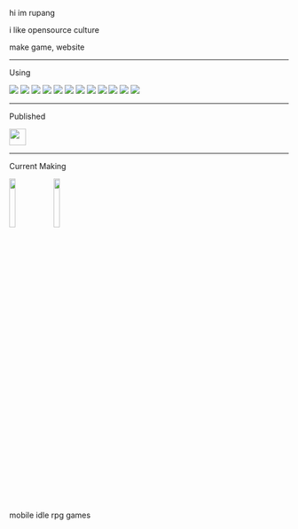 hi im rupang

i like opensource culture

make  game, website

___

Using

<img src="https://img.shields.io/badge/JAVA-007396?style=for-the-badge&logo=java&logoColor=white"> <img src="https://img.shields.io/badge/Spring-6DB33F?style=for-the-badge&logo=Spring&logoColor=white">
<img src="https://img.shields.io/badge/oracle-F80000?style=for-the-badge&logo=oracle&logoColor=white">
<img src="https://img.shields.io/badge/mysql-4479A1?style=for-the-badge&logo=mysql&logoColor=white">
<img src="https://img.shields.io/badge/html-E34F26?style=for-the-badge&logo=html5&logoColor=white">
<img src="https://img.shields.io/badge/css-1572B6?style=for-the-badge&logo=css3&logoColor=white">
<img src="https://img.shields.io/badge/C Sharp-239120?style=for-the-badge&logo=CSharp&logoColor=white">
<img src="https://img.shields.io/badge/Unity-000000?style=for-the-badge&logo=Unity&logoColor=white">
<img src="https://img.shields.io/badge/Adobe Photoshop-31A8FF?style=for-the-badge&logo=Adobe Photoshop&logoColor=white">
<img src="https://img.shields.io/badge/Adobe XD-FF61F6?style=for-the-badge&logo=Adobe XD&logoColor=white">
<img src="https://img.shields.io/badge/Aseprite-7D929E?style=for-the-badge&logo=Aseprite&logoColor=white">
<img src="https://img.shields.io/badge/Google Play-414141?style=for-the-badge&logo=Google Play&logoColor=white">
___

Published

<img src="https://user-images.githubusercontent.com/55172613/145524135-159eee38-961e-49e1-bbb4-b26fed52c26d.PNG" width="30px" height="30px">

___

Current Making

<img src="https://user-images.githubusercontent.com/55172613/145525792-ada5bdec-a52c-40e1-93ef-f5d46f94f71c.png" width="15%" height="15%"> <img src="https://user-images.githubusercontent.com/55172613/145526886-9106885c-65a4-4f90-b63a-98eb0b420c6f.png" width="15%" height="15%">

mobile idle rpg games

